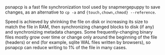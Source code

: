 psnapcp is a fast file synchronization tool used by snapmergepuppy to save changes, as an alternative to `cp -a` and `{touch,chown,chmod} --reference`.

Speed is achieved by shrinking the file on disk or increasing its size to match the file in RAM, then synchronizing changed blocks to disk (if any) and synchronizing metadata changes. Some frequently-changing binary files mostly grow over time or change only around the beginning of the file (headers) or end (for example, sqlite WAL files written by browsers), so psnapcp can reduce writing to 1% of the file in many cases.
